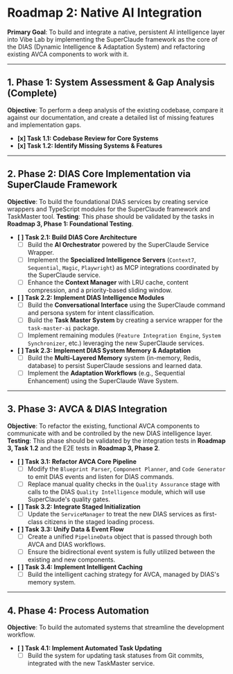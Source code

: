 # Roadmap 2: Native AI Integration
**Primary Goal**: To build and integrate a native, persistent AI intelligence layer into Vibe Lab by implementing the SuperClaude framework as the core of the DIAS (Dynamic Intelligence & Adaptation System) and refactoring existing AVCA components to work with it.

---

## 1. Phase 1: System Assessment & Gap Analysis (Complete)

**Objective**: To perform a deep analysis of the existing codebase, compare it against our documentation, and create a detailed list of missing features and implementation gaps.

*   **[x] Task 1.1: Codebase Review for Core Systems**
*   **[x] Task 1.2: Identify Missing Systems & Features**

---

## 2. Phase 2: DIAS Core Implementation via SuperClaude Framework

**Objective**: To build the foundational DIAS services by creating service wrappers and TypeScript modules for the SuperClaude framework and TaskMaster tool.
**Testing**: This phase should be validated by the tasks in **Roadmap 3, Phase 1: Foundational Testing**.

*   **[ ] Task 2.1: Build DIAS Core Architecture**
    *   [ ] Build the **AI Orchestrator** powered by the SuperClaude Service Wrapper.
    *   [ ] Implement the **Specialized Intelligence Servers** (`Context7`, `Sequential`, `Magic`, `Playwright`) as MCP integrations coordinated by the SuperClaude service.
    *   [ ] Enhance the **Context Manager** with LRU cache, content compression, and a priority-based sliding window.
*   **[ ] Task 2.2: Implement DIAS Intelligence Modules**
    *   [ ] Build the **Conversational Interface** using the SuperClaude command and persona system for intent classification.
    *   [ ] Build the **Task Master System** by creating a service wrapper for the `task-master-ai` package.
    *   [ ] Implement remaining modules (`Feature Integration Engine`, `System Synchronizer`, etc.) leveraging the new SuperClaude services.
*   **[ ] Task 2.3: Implement DIAS System Memory & Adaptation**
    *   [ ] Build the **Multi-Layered Memory** system (in-memory, Redis, database) to persist SuperClaude sessions and learned data.
    *   [ ] Implement the **Adaptation Workflows** (e.g., Sequential Enhancement) using the SuperClaude Wave System.

---

## 3. Phase 3: AVCA & DIAS Integration

**Objective**: To refactor the existing, functional AVCA components to communicate with and be controlled by the new DIAS intelligence layer.
**Testing**: This phase should be validated by the integration tests in **Roadmap 3, Task 1.2** and the E2E tests in **Roadmap 3, Phase 2**.

*   **[ ] Task 3.1: Refactor AVCA Core Pipeline**
    *   [ ] Modify the `Blueprint Parser`, `Component Planner`, and `Code Generator` to emit DIAS events and listen for DIAS commands.
    *   [ ] Replace manual quality checks in the `Quality Assurance` stage with calls to the DIAS `Quality Intelligence` module, which will use SuperClaude's quality gates.
*   **[ ] Task 3.2: Integrate Staged Initialization**
    *   [ ] Update the `ServiceManager` to treat the new DIAS services as first-class citizens in the staged loading process.
*   **[ ] Task 3.3: Unify Data & Event Flow**
    *   [ ] Create a unified `PipelineData` object that is passed through both AVCA and DIAS workflows.
    *   [ ] Ensure the bidirectional event system is fully utilized between the existing and new components.
*   **[ ] Task 3.4: Implement Intelligent Caching**
    *   [ ] Build the intelligent caching strategy for AVCA, managed by DIAS's memory system.

---

## 4. Phase 4: Process Automation

**Objective**: To build the automated systems that streamline the development workflow.

*   **[ ] Task 4.1: Implement Automated Task Updating**
    *   [ ] Build the system for updating task statuses from Git commits, integrated with the new TaskMaster service.
